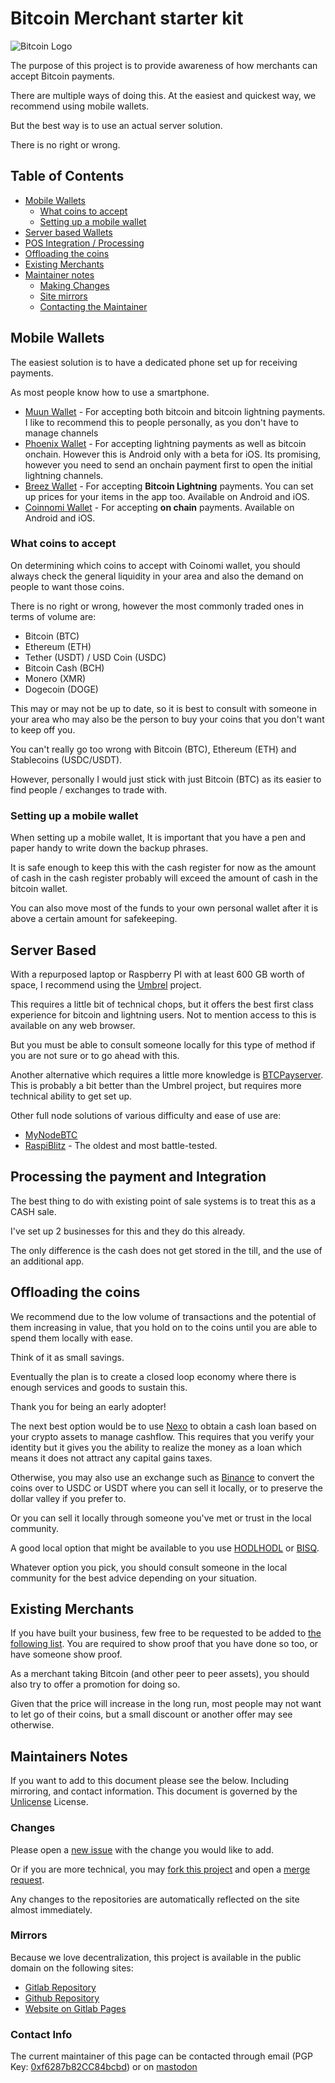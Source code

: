 # Bitcoin Merchant starter kit
![Bitcoin Logo](https://gitlab.com/nolim1t/bitcoin-merchant-starter-kit/-/raw/master/bitcoin-small.png)

The purpose of this project is to provide awareness of how merchants can accept Bitcoin payments.

There are multiple ways of doing this. At the easiest and quickest way, we recommend using mobile wallets.

But the best way is to use an actual server solution.

There is no right or wrong.

## Table of Contents

* [Mobile Wallets](#mobile-wallets)
    * [What coins to accept](#what-coins-to-accept)
    * [Setting up a mobile wallet](#setting-up-a-mobile-wallet)
* [Server based Wallets](#server-based)
* [POS Integration / Processing](#processing-the-payment-and-integration)
* [Offloading the coins](#offloading-the-coins)
* [Existing Merchants](#existing-merchants)
* [Maintainer notes](#maintainers-notes)
    * [Making Changes](#changes)
    * [Site mirrors](#mirrors)
    * [Contacting the Maintainer](#contact-info)

## Mobile Wallets

The easiest solution is to have a dedicated phone set up for receiving payments.

As most people know how to use a smartphone.

* [Muun Wallet](https://muun.com/) - For accepting both bitcoin and bitcoin lightning payments. I like to recommend this to people personally, as you don't have to manage channels
* [Phoenix Wallet](https://phoenix.acinq.co/) - For accepting lightning payments as well as bitcoin onchain. However this is Android only with a beta for iOS. Its promising, however you need to send an onchain payment first to open the initial lightning channels.
* [Breez Wallet](https://breez.technology/) - For accepting **Bitcoin Lightning** payments. You can set up prices for your items in the app too. Available on Android and iOS.
* [Coinnomi Wallet](https://www.coinomi.com/en/) - For accepting **on chain** payments. Available on Android and iOS.

### What coins to accept

On determining which coins to accept with Coinomi wallet, you should always check the general liquidity in your area and also the demand on people to want those coins.

There is no right or wrong, however the most commonly traded ones in terms of volume are:

* Bitcoin (BTC)
* Ethereum (ETH)
* Tether (USDT) / USD Coin (USDC)
* Bitcoin Cash (BCH)
* Monero (XMR)
* Dogecoin (DOGE)

This may or may not be up to date, so it is best to consult with someone in your area who may also be the person to buy your coins that you don't want to keep off you.

You can't really go too wrong with Bitcoin (BTC), Ethereum (ETH) and Stablecoins (USDC/USDT).

However, personally I would just stick with just Bitcoin (BTC) as its easier to find people / exchanges to trade with.

### Setting up a mobile wallet

When setting up a mobile wallet, It is important that you have a pen and paper handy to write down the backup phrases.

It is safe enough to keep this with the cash register for now as the amount of cash in the cash register probably will exceed the amount of cash in the bitcoin wallet.

You can also move most of the funds to your own personal wallet after it is above a certain amount for safekeeping.

## Server Based

With a repurposed laptop or Raspberry PI with at least 600 GB worth of space, I recommend using the [Umbrel](https://getumbrel.com) project.

This requires a little bit of technical chops, but it offers the best first class experience for bitcoin and lightning users. Not to mention access to this is available on any web browser.

But you must be able to consult someone locally for this type of method if you are not sure or to go ahead with this.

Another alternative which requires a little more knowledge is [BTCPayserver](https://btcpayserver.org/). This is probably a bit better than the Umbrel project, but requires more technical ability to get set up.

Other full node solutions of various difficulty and ease of use are:

* [MyNodeBTC](https://mynodebtc.com/)
* [RaspiBlitz](https://github.com/rootzoll/raspiblitz) - The oldest and most battle-tested.

## Processing the payment and Integration

The best thing to do with existing point of sale systems is to treat this as a CASH sale.

I've set up 2 businesses for this and they do this already.

The only difference is the cash does not get stored in the till, and the use of an additional app.

## Offloading the coins

We recommend due to the low volume of transactions and the potential of them increasing in value, that you hold on to the coins until you are able to spend them locally with ease.

Think of it as small savings.

Eventually the plan is to create a closed loop economy where there is enough services and goods to sustain this.

Thank you for being an early adopter!

The next best option would be to use [Nexo](https://nexo.io) to obtain a cash loan based on your crypto assets to manage cashflow. This requires that you verify your identity but it gives you the ability to realize the money as a loan which means it does not attract any capital gains taxes.

Otherwise, you may also use an exchange such as [Binance](https://binance.com/) to convert the coins over to USDC or USDT where you can sell it locally, or to preserve the dollar valley if you prefer to.

Or you can sell it locally through someone you've met or trust in the local community.

A good local option that might be available to you use [HODLHODL](https://hodlhodl.com/join/LTZA) or [BISQ](http://bisq.network/).

Whatever option you pick, you should consult someone in the local community for the best advice depending on your situation.

## Existing Merchants

If you have built your business, few free to be requested to be added to [the following list](https://nolim1t.gitlab.io/bitcoin-merchants/). You are required to show proof that you have done so too, or have someone show proof.

As a merchant taking Bitcoin (and other peer to peer assets), you should also try to offer a promotion for doing so.

Given that the price will increase in the long run, most people may not want to let go of their coins, but a small discount or another offer may see otherwise.

## Maintainers Notes

If you want to add to this document please see the below. Including mirroring, and contact information. This document is governed by the [Unlicense](https://nolim1t.gitlab.io/bitcoin-merchant-starter-kit/license/) License.

### Changes

Please open a [new issue](https://gitlab.com/nolim1t/bitcoin-merchant-starter-kit/-/issues/new) with the change you would like to add.

Or if you are more technical, you may [fork this project](https://gitlab.com/nolim1t/bitcoin-merchant-starter-kit/-/forks/new) and open a [merge request](https://gitlab.com/nolim1t/bitcoin-merchant-starter-kit/-/merge_requests/new).

Any changes to the repositories are automatically reflected on the site almost immediately.

### Mirrors

Because we love decentralization, this project is available in the public domain on the following sites:

* [Gitlab Repository](https://gitlab.com/nolim1t/bitcoin-merchant-starter-kit)
* [Github Repository](https://github.com/nolim1t/bitcoin-merchant-starter-kit)
* [Website on Gitlab Pages](https://nolim1t.gitlab.io/bitcoin-merchant-starter-kit/)

### Contact Info

The current maintainer of this page can be contacted through email (PGP Key: [0xf6287b82CC84bcbd](https://keys.openpgp.org/search?q=f6287b82CC84bcbd)) or on [mastodon](https://social.nolim1t.co/@nolim1t)
